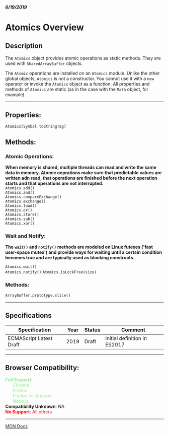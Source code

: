 ##### 6/19/2019
# Atomics Overview

## Description
The `Atomics` object provides atomic operations as static methods.  They are used with `SharedArrayBuffer` objects.

The `Atomic` operations are installed on an `Atomics` module.  Unlike the other global objects, `Atomics` is not a constructor.  You cannot use it with a `new` operator or invoke the `Atomics` object as a function.  All properties and methods of `Atomics` are static (as in the case with the `Math` object, for example).

---

## Properties:
`Atomics[Symbol.toStringTag]`  

## Methods:
### Atomic Operations:
**When memory is shared, multiple threads can read and write the same data in memory.  Atomic oeprations make sure that predictable values are written adn read, that operations are finished before the next operation starts and that operations are not interrupted.**  
`Atomics.add()`  
`Atomics.and()`  
`Atomics.compareExchange()`  
`Atomics.exchange()`  
`Atomics.load()`  
`Atomics.or()`  
`Atomics.store()`  
`Atomics.sub()`  
`Atomics.xor()`

### Wait and Notify:
**The `wait()` and `notify()` methods are modeled on Linux futexes ('fast user-space mutex') and provide ways for waiting until a certain condition becomes true and are typically used as blocking constructs.**

`Atomics.wait()`  
`Atomics.notify()`
`Atomics.isLockFree(size)`

### Methods:
`ArrayBuffer.prototype.slice()`

---

## Specifications
| Specification | Year | Status | Comment |
|---|---|---|---|
| ECMAScript Latest Draft | 2019 | Draft | Initial definition in ES2017 |

---

## Browser Compatibility:
<span style="color: lightgreen">**Full Support**:  
  &nbsp; &nbsp; &nbsp; Chrome  
  &nbsp; &nbsp; &nbsp; Firefox  
  &nbsp; &nbsp; &nbsp; Firefox for Android  
  &nbsp; &nbsp; &nbsp; Node.js  
</span>
**Compatibility Unknown**: NA  
<span style="color: red">**No Support**: All others</span>

---

[MDN Docs](https://developer.mozilla.org/en-US/docs/Web/JavaScript/Reference/Global_Objects/Atomics)